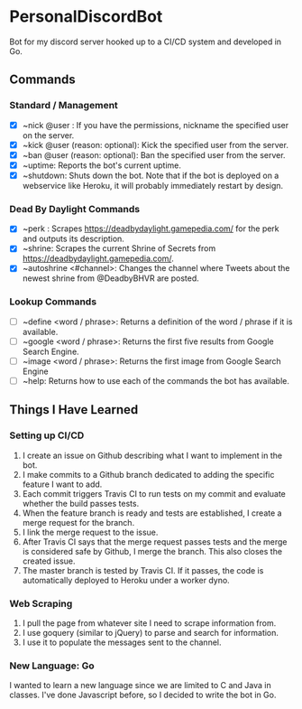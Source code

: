 # PersonalDiscordBot
Bot for my discord server hooked up to a CI/CD system and developed in Go.

## Commands

### Standard / Management
- [x] ~nick @user <new username>: If you have the permissions, nickname the specified user on the server.
- [x] ~kick @user (reason: optional): Kick the specified user from the server.
- [x] ~ban @user (reason: optional): Ban the specified user from the server.
- [x] ~uptime: Reports the bot's current uptime.
- [x] ~shutdown: Shuts down the bot. Note that if the bot is deployed on a webservice like Heroku, it will probably immediately restart by design.
  
### Dead By Daylight Commands
- [x] ~perk <perk name>: Scrapes https://deadbydaylight.gamepedia.com/ for the perk and outputs its description.
- [x] ~shrine: Scrapes the current Shrine of Secrets from https://deadbydaylight.gamepedia.com/.
- [x] ~autoshrine <#channel>: Changes the channel where Tweets about the newest shrine from @DeadbyBHVR are posted.
  
### Lookup Commands
- [ ] ~define <word / phrase>: Returns a definition of the word / phrase if it is available.
- [ ] ~google <word / phrase>: Returns the first five results from Google Search Engine.
- [ ] ~image <word / phrase>: Returns the first image from Google Search Engine
- [ ] ~help: Returns how to use each of the commands the bot has available.

## Things I Have Learned

### Setting up CI/CD
1. I create an issue on Github describing what I want to implement in the bot.
2. I make commits to a Github branch dedicated to adding the specific feature I want to add.
3. Each commit triggers Travis CI to run tests on my commit and evaluate whether the build passes tests.
3. When the feature branch is ready and tests are established, I create a merge request for the branch.
4. I link the merge request to the issue.
5. After Travis CI says that the merge request passes tests and the merge is considered safe by Github, I merge the branch. This also closes the created issue.
6. The master branch is tested by Travis CI. If it passes, the code is automatically deployed to Heroku under a worker dyno.

### Web Scraping
1. I pull the page from whatever site I need to scrape information from.
2. I use goquery (similar to jQuery) to parse and search for information.
3. I use it to populate the messages sent to the channel.

### New Language: Go
I wanted to learn a new language since we are limited to C and Java in classes. I've done Javascript before, so I decided to write the bot in Go.
